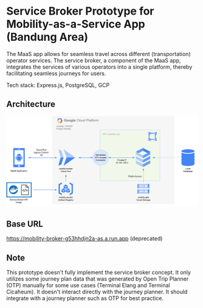 # Service Broker Prototype for Mobility-as-a-Service App (Bandung Area)
The MaaS app allows for seamless travel across different (transportation) operator services. The service broker, a component of the MaaS app, integrates the services of various operators into a single platform, thereby facilitating seamless journeys for users.

Tech stack: Express.js, PostgreSQL, GCP

## Architecture
![image](./images/gcp-architecture.png)

## Base URL
https://mobility-broker-g53hhdjn2a-as.a.run.app (deprecated)

## Note
This prototype doesn't fully implement the service broker concept. It only utilizes some journey plan data that was generated by Open Trip Planner (OTP) manually for some use cases (Terminal Elang and Terminal Cicaheum). It doesn't interact directly with the journey planner. It should integrate with a journey planner such as OTP for best practice.